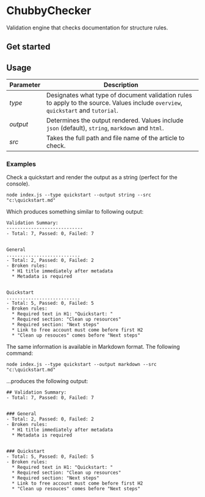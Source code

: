 # ChubbyChecker
Validation engine that checks documentation for structure rules.

## Get started

## Usage


|Parameter  |Description  |
|---------|---------|
|*type*     | Designates what type of document validation rules to apply to the source. Values include `overview`, `quickstart` and `tutorial`.|
|*output*   | Determines the output rendered. Values include `json` (default), `string`, `markdown` and `html`.        |
|*src*      |  Takes the full path and file name of the article to check.       |


### Examples
Check a quickstart and render the output as a string (perfect for the console).

    node index.js --type quickstart --output string --src "c:\quickstart.md"

Which produces something similar to following output:

    Validation Summary:
    ----------------------------
    - Total: 7, Passed: 0, Failed: 7
    
    
    General
    ...........................
    - Total: 2, Passed: 0, Failed: 2
    - Broken rules:
      * H1 title immediately after metadata
      * Metadata is required
    
    
    Quickstart
    ...........................
    - Total: 5, Passed: 0, Failed: 5
    - Broken rules:
      * Required text in H1: "Quickstart: "
      * Required section: "Clean up resources"
      * Required section: "Next steps"
      * Link to free account must come before first H2
      * "Clean up resouces" comes before "Next steps"

The same information is available in Markdown format. The following command:

    node index.js --type quickstart --output markdown --src "c:\quickstart.md"

...produces the following output:

    ## Validation Summary:
    - Total: 7, Passed: 0, Failed: 7
    
    
    ### General
    - Total: 2, Passed: 0, Failed: 2
    - Broken rules:
      * H1 title immediately after metadata
      * Metadata is required
    
    
    ### Quickstart
    - Total: 5, Passed: 0, Failed: 5
    - Broken rules:
      * Required text in H1: "Quickstart: "
      * Required section: "Clean up resources"
      * Required section: "Next steps"
      * Link to free account must come before first H2
      * "Clean up resouces" comes before "Next steps"